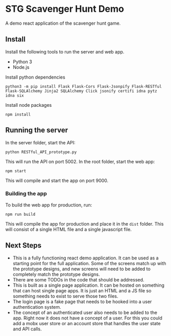 # STG Scavenger Hunt Demo

A demo react application of the scavenger hunt game.

## Install

Install the following tools to run the server and web app.

* Python 3
* Node.js

Install python dependencies

```
python3 -m pip install Flask Flask-Cors Flask-Jsonpify Flask-RESTful Flask-SQLAlchemy Jinja2 SQLAlchemy Click jsonify certifi idna pytz idna six
```

Install node packages

```
npm install
```

## Running the server

In the server folder, start the API:

```
python RESTful_API_prototype.py
```

This will run the API on port 5002. In the root folder, start the web app:

```
npm start
```

This will compile and start the app on port 9000.

### Building the app

To build the web app for production, run:

```
npm run build
```

This will compile the app for production and place it in the `dist` folder. This will consist of a single HTML file and a single javascript file.

## Next Steps

* This is a fully functioning react demo application. It can be used as a starting point for the full application. Some of the screens match up with the prototype designs, and new screens will need to be added to completely match the prototype designs.
* There are some TODOs in the code that should be addressed.
* This is built as a single page application. It can be hosted on something that can host single page apps. It is just an HTML and a JS file so something needs to exist to serve those two files.
* The login page is a fake page that needs to be hooked into a user authentication system.
* The concept of an authenticated user also needs to be added to the app. Right now it does not have a concept of a user. For this you could add a mobx user store or an account store that handles the user state and API calls.
